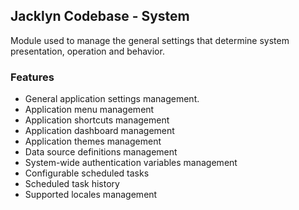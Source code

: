 ## Jacklyn Codebase - System
Module used to manage the general settings that determine system presentation, operation and behavior.

### Features
* General application settings management.
* Application menu management
* Application shortcuts management
* Application dashboard management
* Application themes management
* Data source definitions management
* System-wide authentication variables management
* Configurable scheduled tasks
* Scheduled task history
* Supported locales management
